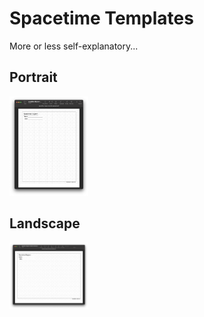 # Spacetime Templates

More or less self-explanatory...

## Portrait

<img src="spacetime-diagram-template-portrait.png" width=25%>

## Landscape

<img src="spacetime-diagram-template-landscape.png" width=25%>